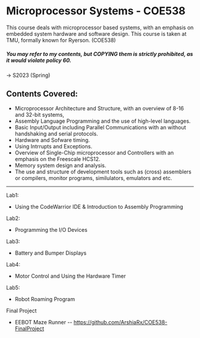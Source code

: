 # Microprocessor Systems - COE538
This course deals with microprocessor based systems, with an emphasis on embedded system hardware and software design. This course is taken at TMU, formally known for Ryerson. (COE538)

##### You may refer to my contents, but COPYING them is strictly prohibited, as it would violate policy 60.

-> S2023 (Spring)

## Contents Covered:
  - Microprocessor Architecture and Structure, with an overview of 8-16 and 32-bit systems,
  - Assembly Language Programming and the use of high-level languages.
  - Basic Input/Output including Parallel Communications with an without handshaking and serial protocols.
  - Hardware and Sofware timing.
  - Using Intrrupts and Exceptions.
  - Overview of Single-Chip microprocessor and Controllers with an emphasis on the Freescale HCS12.
  - Memory system design and analysis.
  - The use and structure of development tools such as (cross) assemblers or compilers, monitor programs, similulators, emulators and etc.

--- 
Lab1: 
- Using the CodeWarrior IDE & Introduction to Assembly Programming 

Lab2: 
- Programming the I/O Devices

Lab3:
- Battery and Bumper Displays
  
Lab4:
- Motor Control and Using the Hardware Timer

Lab5:
- Robot Roaming Program
  
Final Project
- EEBOT Maze Runner -- https://github.com/ArshiaRx/COE538-FinalProject

